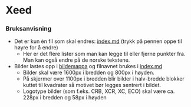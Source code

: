 # Xeed

### Bruksanvisning
- Det er kun èn fil som skal endres: [index.md](index.md) (trykk på pennen oppe til høyre for å endre)
    - Her er det flere lister som man kan legge til eller fjerne punkter fra. Man kan også endre på de norske tekstene. 
- Bilder lastes opp i [bildemappa](/images) og filnavnet brukes i [index.md](index.md)
    - Bilder skal være 1600px i bredden og 800px i høyden.
    - På skjermer over 1100px i bredden blir bilder i halv-bredde blokker kuttet til kvadrater så motivet bør legges sentrert i bildet.
    - Logotype bilder (som f.eks. CRB, XCR, XC, ECO) skal være ca. 228px i bredden og 58px i høyden